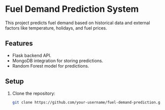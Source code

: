 # Fuel Demand Prediction System

This project predicts fuel demand based on historical data and external factors like temperature, holidays, and fuel prices.

## Features
- Flask backend API.
- MongoDB integration for storing predictions.
- Random Forest model for predictions.

## Setup
1. Clone the repository:
   ```bash
   git clone https://github.com/your-username/fuel-demand-prediction.git
